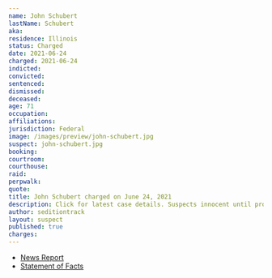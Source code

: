 ```yaml
---
name: John Schubert
lastName: Schubert
aka:
residence: Illinois
status: Charged
date: 2021-06-24
charged: 2021-06-24
indicted:
convicted:
sentenced:
dismissed:
deceased:
age: 71
occupation:
affiliations:
jurisdiction: Federal
image: /images/preview/john-schubert.jpg
suspect: john-schubert.jpg
booking:
courtroom:
courthouse:
raid:
perpwalk:
quote:
title: John Schubert charged on June 24, 2021
description: Click for latest case details. Suspects innocent until proven guilty.
author: seditiontrack
layout: suspect
published: true
charges:
---
```

- [News Report](https://www.msn.com/en-us/news/crime/who-are-amy-and-john-schubert-couple-charged-over-january-6-capitol-riot/ar-AAMCq1m)
- [Statement of Facts](https://www.justice.gov/usao-dc/case-multi-defendant/file/1417746/download)
